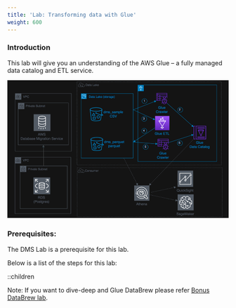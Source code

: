 ```yaml
---
title: 'Lab: Transforming data with Glue'
weight: 600
---
```


### Introduction

This lab will give you an understanding of the AWS Glue – a fully managed data catalog and ETL service.

![](/static/600/media/1.png)

### Prerequisites:

The DMS Lab is a prerequisite for this lab.

Below is a list of the steps for this lab:

::children

Note: If you want to dive-deep and Glue DataBrew please refer [Bonus DataBrew lab](1300).